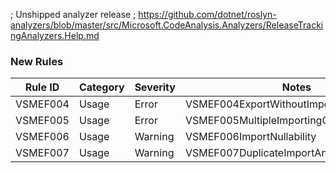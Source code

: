﻿; Unshipped analyzer release
; https://github.com/dotnet/roslyn-analyzers/blob/master/src/Microsoft.CodeAnalysis.Analyzers/ReleaseTrackingAnalyzers.Help.md

### New Rules
Rule ID | Category | Severity | Notes
--------|----------|----------|-------
VSMEF004 | Usage | Error | VSMEF004ExportWithoutImportingConstructor
VSMEF005 | Usage | Error | VSMEF005MultipleImportingConstructors
VSMEF006 | Usage | Warning | VSMEF006ImportNullability
VSMEF007 | Usage | Warning | VSMEF007DuplicateImportAnalyzer
